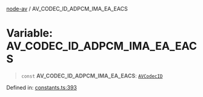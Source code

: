[node-av](../globals.md) / AV\_CODEC\_ID\_ADPCM\_IMA\_EA\_EACS

# Variable: AV\_CODEC\_ID\_ADPCM\_IMA\_EA\_EACS

> `const` **AV\_CODEC\_ID\_ADPCM\_IMA\_EA\_EACS**: [`AVCodecID`](../type-aliases/AVCodecID.md)

Defined in: [constants.ts:393](https://github.com/seydx/av/blob/f8631fc881b394300b1479f511d55cf1c370a87f/src/constants/constants.ts#L393)
